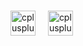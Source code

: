  ###
<div align="left">
  <img src="https://cdn.jsdelivr.net/gh/devicons/devicon/icons/cplusplus/cplusplus-original.svg" height="40" alt="cplusplus logo"/>
  <img width="12" />

  <img src="https://cdn.jsdelivr.net/gh/devicons/devicon/icons/csharp/csharp-original.svg" height="40" alt="cplusplus logo"/>
  <img width="12" />
</div>


###
